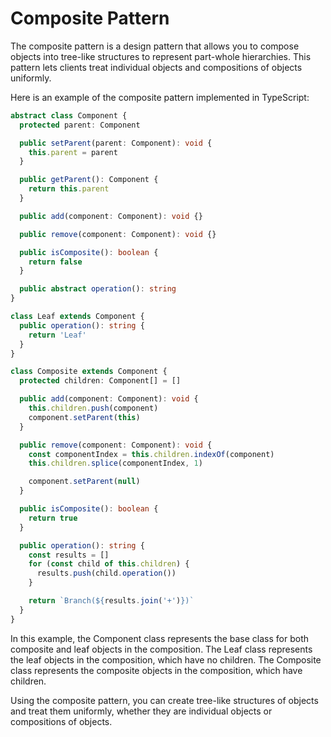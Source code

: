 # Composite Pattern

The composite pattern is a design pattern that allows you to compose objects
into tree-like structures to represent part-whole hierarchies. This pattern lets
clients treat individual objects and compositions of objects uniformly.

Here is an example of the composite pattern implemented in TypeScript:

```typescript
abstract class Component {
  protected parent: Component

  public setParent(parent: Component): void {
    this.parent = parent
  }

  public getParent(): Component {
    return this.parent
  }

  public add(component: Component): void {}

  public remove(component: Component): void {}

  public isComposite(): boolean {
    return false
  }

  public abstract operation(): string
}

class Leaf extends Component {
  public operation(): string {
    return 'Leaf'
  }
}

class Composite extends Component {
  protected children: Component[] = []

  public add(component: Component): void {
    this.children.push(component)
    component.setParent(this)
  }

  public remove(component: Component): void {
    const componentIndex = this.children.indexOf(component)
    this.children.splice(componentIndex, 1)

    component.setParent(null)
  }

  public isComposite(): boolean {
    return true
  }

  public operation(): string {
    const results = []
    for (const child of this.children) {
      results.push(child.operation())
    }

    return `Branch(${results.join('+')})`
  }
}
```

In this example, the Component class represents the base class for both
composite and leaf objects in the composition. The Leaf class represents the
leaf objects in the composition, which have no children. The Composite class
represents the composite objects in the composition, which have children.

Using the composite pattern, you can create tree-like structures of objects and
treat them uniformly, whether they are individual objects or compositions of
objects.
